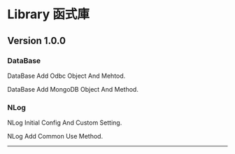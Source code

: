 # Library 函式庫

## Version 1.0.0

### DataBase 

DataBase Add Odbc Object And Mehtod.

DataBase Add MongoDB Object And Method.

### NLog

NLog Initial Config And Custom Setting.

NLog Add Common Use Method.

---

